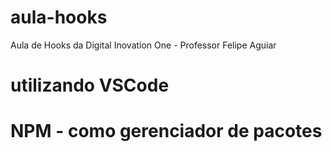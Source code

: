 # aula-hooks
Aula de Hooks da Digital Inovation One - Professor Felipe Aguiar

# utilizando VSCode

# NPM - como gerenciador de pacotes

